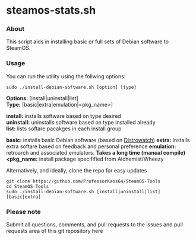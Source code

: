 # steamos-stats.sh

### About
This script aids in installing basic or full sets of Debian software
to SteamOS.
 
### Usage

You can run the utility using the follwing options:
```
sudo ./install-debian-software.sh [option] [type]
```
**Options:** [install|uninstall|list]  
**Type:** [basic|extra|emulation|<pkg_name>]

**install:** installs software based on type desired  
**uninstall:** uninstalls software based on type installed already  
**list:** lists softare pacakges in each install group  

**basic:** installs basic Debian software (based on [Distrowatch](http://distrowatch.com/table.php?distribution=debian)) 
**extra:** installs extra softare based on feedback and personal preference
**emulation:** retroarch and associated emulators. **Takes a long time (manual compile)**
**<pkg_name:** install package specifified from Alchemist/Wheezy

Alternatively, and ideally, clone the repo for easy updates
```
git clone https://github.com/ProfessorKaos64/SteamOS-Tools
cd SteamOS-Tools
sudo ./install-debian-software.sh [install|uninstall|list] [basic|extra]
```

### Please note

Submit all questions, comments, and pull requests to the issues and pull requests area of this git repository
 here

